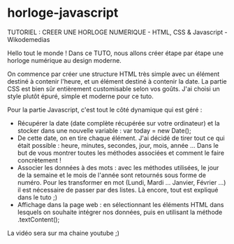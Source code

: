 # horloge-javascript
TUTORIEL : CREER UNE HORLOGE NUMERIQUE - HTML, CSS & Javascript - Wikodemedias

Hello tout le monde ! Dans ce TUTO, nous allons créer étape par étape une horloge numérique au design moderne.

On commence par créer une structure HTML très simple avec un élément destiné à contenir l'heure, et un élément destiné à contenir la date.
La partie CSS est bien sûr entièrement customisable selon vos goûts. J'ai choisi un style plutôt épuré, simple et moderne pour ce tuto. 

Pour la partie Javascript, c'est tout le côté dynamique qui est géré : 
- Récupérer la date (date complète récupérée sur votre ordinateur) et la stocker dans une nouvelle variable : 
	var today = new Date();
- De cette date, on en tire chaque élément. J'ai décidé de tirer tout ce qui était possible : heure, minutes, secondes, jour, mois, année ... Dans le but de vous montrer toutes les méthodes associées et comment le faire concrètement !
- Associer les données à des mots : avec les méthodes utilisées, le jour de la semaine et le mois de l'année sont retournés sous forme de numéro. Pour les transformer en mot (Lundi, Mardi ... Janvier, Février ...) il est nécessaire de passer par des listes. Là encore, tout est expliqué dans le tuto ;)
- Affichage dans la page web : en sélectionnant les éléments HTML dans lesquels on souhaite intégrer nos données, puis en utilisant la méthode .textContent();

La vidéo sera sur ma chaine youtube ;)
